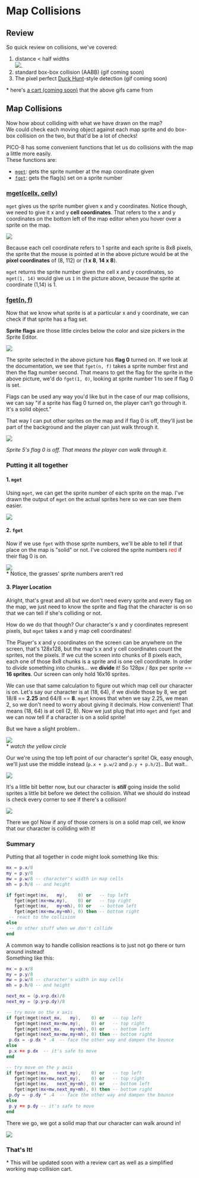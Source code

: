 # Map Collisions

## Review

So quick review on collisions, we've covered:

1. distance < half widths  
![](distance_width.gif). 
2. standard box-box collision (AABB)
(gif coming soon)
3. The pixel perfect [Duck Hunt](https://www.youtube.com/watch?v=-1NyIsZXeqU)-style detection (gif coming soon)

\* here's [a cart (coming soon)](#) that the above gifs came from

## Map Collisions

Now how about colliding with what we have drawn on the map?  
We could check each moving object against each map sprite and do box-box collision on the two, but that'd be a lot of checks!  

PICO-8 has some convenient functions that let us do collisions with the map a little more easily.  
These functions are:

* [`mget`](http://pico-8.wikia.com/wiki/Mget): gets the sprite number at the map coordinate given
* [`fget`](http://pico-8.wikia.com/wiki/Fget): gets the flag(s) set on a sprite number

### [mget(cellx, celly)](http://pico-8.wikia.com/wiki/Mget)

`mget` gives us the sprite number given x and y coordinates.
Notice though, we need to give it x and y **cell coordinates**. That refers to the x and y coordinates on the bottom left of the map editor when you hover over a sprite on the map.

![](mget.png)

Because each cell coordinate refers to 1 sprite and each sprite is 8x8 pixels, the sprite that the mouse is pointed at in the above picture would be at the **pixel coordinates** of (8, 112) or (**1 x 8**, **14 x 8**).

`mget` returns the sprite number given the cell x and y coordinates, so `mget(1, 14)` would give us `1` in the picture above, because the sprite at coordinate (1,14) is 1.


### [fget(n, f)](http://pico-8.wikia.com/wiki/Fget)

Now that we know what sprite is at a particular x and y coordinate, we can check if that sprite has a flag set.   

**Sprite flags** are those little circles below the color and size pickers in the Sprite Editor.

![](fget.png)

The sprite selected in the above picture has **flag 0** turned on.
If we look at the documentation, we see that `fget(n, f)` takes a sprite number first and then the flag number second. 
That means to get the flag for the sprite in the above picture, we'd do `fget(1, 0)`, looking at sprite number 1 to see if flag 0 is set.

Flags can be used any way you'd like but in the case of our map collisions, we can say "if a sprite has flag 0 turned on, the player can't go through it. It's a solid object."

That way I can put other sprites on the map and if flag 0 is off, they'll just be part of the background and the player can just walk through it.

![](fget2.png)

*Sprite 5's flag 0 is off. That means the player can walk through it.*

### Putting it all together

#### 1. `mget`
Using `mget`, we can get the sprite number of each sprite on the map. I've drawn the output of `mget` on the actual sprites here so we can see them easier.

![](map_mget.png)

#### 2. `fget`

Now if we use `fget` with those sprite numbers, we'll be able to tell if that place on the map is "solid" or not. I've colored the sprite numbers <span style="color:red;">red</span> if their flag 0 is on.

![](map_fget.png)   
\* Notice, the grasses' sprite numbers aren't red

#### 3. Player Location

Alright, that's great and all but we don't need every sprite and every flag on the map, we just need to know the sprite and flag that the character is on so that we can tell if she's colliding or not.

How do we do that though? Our character's x and y coordinates represent pixels, but `mget` takes x and y map cell coordinates!

The Player's x and y coordinates on the screen can be anywhere on the screen, that's 128x128, but the map's x and y cell coordinates count the sprites, not the pixels. If we cut the screen into chunks of 8 pixels each, each one of those 8x8 chunks is a sprite and is one cell coordinate. In order to *divide* something into chunks... we **divide** it! So 128px / 8px per sprite == **16 sprites**. Our screen can only hold 16x16 sprites. 

We can use that same calculation to figure out which map cell our character is on.
Let's say our character is at (18, 64), if we divide those by 8, we get 18/8 == **2.25** and 64/8 == **8**. `mget` knows that when we say 2.25, we mean 2, so we don't need to worry about giving it decimals. How convenient! That means (18, 64) is at cell (2, 8). Now we just plug that into `mget` and `fget` and we can now tell if a character is on a solid sprite!

But we have a slight problem..

![](map_tl.gif)  
\* *watch the yellow circle*

Our we're using the top left point of our character's sprite!
Ok, easy enough, we'll just use the middle instead (`p.x + p.w/2` and `p.y + p.h/2`).. But wait..

![](map_c.gif)

It's a little bit better now, but our character is ***still*** going inside the solid sprites a little bit before we detect the collision. What we should do instead is check every corner to see if there's a collision!

![](map_corners.gif)

There we go! Now if any of those corners is on a solid map cell, we know that our character is colliding with it!

### Summary

Putting that all together in code might look something like this:

```lua
mx = p.x/8
my = p.y/8
mw = p.w/8 -- character's width in map cells
mh = p.h/8 -- and height

if fget(mget(mx,   my),    0) or   -- top left
   fget(mget(mx+mw,my),    0) or   -- top right
   fget(mget(mx,   my+mh), 0) or   -- bottom left
   fget(mget(mx+mw,my+mh), 0) then -- bottom right
 -- react to the collision
else
 -- do other stuff when we don't collide
end
```

A common way to handle collision reactions is to just not go there or turn around instead!  
Something like this:
```lua
mx = p.x/8
my = p.y/8
mw = p.w/8 -- character's width in map cells
mh = p.h/8 -- and height

next_mx = (p.x+p.dx)/8
next_my = (p.y+p.dy)/8

-- try move on the x axis
if fget(mget(next_mx,   my),    0) or   -- top left
   fget(mget(next_mx+mw,my),    0) or   -- top right
   fget(mget(next_mx,   my+mh), 0) or   -- bottom left
   fget(mget(next_mx+mw,my+mh), 0) then -- bottom right
 p.dx = -p.dx * .4  -- face the other way and dampen the bounce
else
 p.x += p.dx  -- it's safe to move
end

-- try move on the y axis
if fget(mget(mx,   next_my),    0) or   -- top left
   fget(mget(mx+mw,next_my),    0) or   -- top right
   fget(mget(mx,   next_my+mh), 0) or   -- bottom left
   fget(mget(mx+mw,next_my+mh), 0) then -- bottom right
 p.dy = -p.dy * .4  -- face the other way and dampen the bounce
else
 p.y += p.dy -- it's safe to move
end
```

There we go, we got a solid map that our character can walk around in!

![](map_fin.gif)

### That's It!

\* This will be updated soon with a review cart as well as a simplified working map collision cart. 

